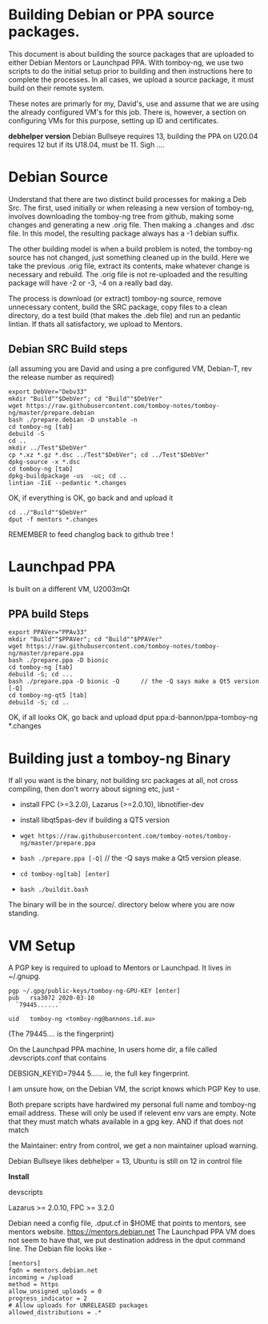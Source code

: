 Building Debian or PPA source packages.
===========



This document is about building the source packages that are uploaded to either Debian Mentors or Launchpad PPA. With tomboy-ng, we use two scripts to do the initial setup prior to building and then instructions here to complete the processes. In all cases, we upload a source package, it must build on their remote system.



These notes are primarly for my, David's, use and assume that we are using the already configured VM's for this job. There is, however, a section on configuring VMs for this purpose, setting up ID and certificates.



**debhelper version** Debian Bullseye requires 13, building the PPA on U20.04 requires 12 but if its U18.04, must be 11. Sigh ....


**Debian Source**
========
Understand that there are two distinct build processes for making a Deb Src. The first, used initially or when releasing a new version of tomboy-ng, involves downloading the tomboy-ng tree from github, making some changes and generating a new .orig file. Then making a .changes and .dsc file. In this model, the resulting package always has a -1 debian suffix.



The other building model is when a build problem is noted, the tomboy-ng source has not changed, just something cleaned up in the build.  Here we take the previous .orig file, extract its contents, make whatever change is necessary and rebuild. The .orig file is not re-uploaded and the resulting package will have -2 or -3, -4 on a really bad day.



The process is download (or extract) tomboy-ng source, remove unnecessary content, build the SRC package, copy files to a clean directory, do a test build (that makes the .deb file) and run an pedantic lintian. If thats all satisfactory, we upload to Mentors.



**Debian SRC Build steps**
--------
(all assuming you are David and using a pre configured VM, Debian-T, rev the release number as required)



    export DebVer="Debv33"
    mkdir "Build""$DebVer"; cd "Build""$DebVer"
    wget https://raw.githubusercontent.com/tomboy-notes/tomboy-ng/master/prepare.debian
    bash ./prepare.debian -D unstable -n
    cd tomboy-ng [tab]
    debuild -S
    cd .. 
    mkdir ../Test"$DebVer"
    cp *.xz *.gz *.dsc ../Test"$DebVer"; cd ../Test"$DebVer"
    dpkg-source -x *.dsc
    cd tomboy-ng [tab]
    dpkg-buildpackage -us  -uc; cd ..
    lintian -IiE --pedantic *.changes
OK, if everything is OK, go back and and upload it

    cd ../"Build""$DebVer"
    dput -f mentors *.changes


REMEMBER to feed changlog back to github tree !



**Launchpad PPA**
========
Is built on a different VM, U2003mQt



**PPA build Steps**
--------
    export PPAVer="PPAv33"
    mkdir "Build""$PPAVer"; cd "Build""$PPAVer"
    wget https://raw.githubusercontent.com/tomboy-notes/tomboy-ng/master/prepare.ppa
    bash ./prepare.ppa -D bionic
    cd tomboy-ng [tab]
    debuild -S; cd ...
    bash ./prepare.ppa -D bionic -Q      // the -Q says make a Qt5 version [-Q] 
    cd tomboy-ng-qt5 [tab]
    debuild -S; cd ..
OK, if all looks OK, go back and upload
    dput ppa:d-bannon/ppa-tomboy-ng *.changes




**Building just a tomboy-ng Binary**
========
If all you want is the binary, not building src packages at all, not cross compiling, then don't worry about signing etc, just -

* install FPC (>=3.2.0),  Lazarus (>=2.0.10), libnotifier-dev

* install libqt5pas-dev if building a QT5 version

* `wget https://raw.githubusercontent.com/tomboy-notes/tomboy-ng/master/prepare.ppa`

* `bash ./prepare.ppa [-Q]`      // the -Q says make a Qt5 version please.

* `cd tomboy-ng[tab] [enter]`

* `bash ./buildit.bash`

The binary will be in the source/. directory below where you are now standing.



**VM Setup**
========
A PGP key is required to upload to Mentors or Launchpad. It lives in ~/.gnupg. 

    pgp ~/.gpg/public-keys/tomboy-ng-GPU-KEY [enter]
    pub   rsa3072 2020-03-10   
      `79445......`

    uid   tomboy-ng <tomboy-ng@bannons.id.au>


(The 79445.... is the fingerprint)



On the Launchpad PPA machine, In users home dir, a file called .devscripts.conf that contains 

DEBSIGN_KEYID=7944 5......   ie, the full key fingerprint.



I am unsure how, on the Debian VM, the script knows which PGP Key to use.



Both prepare scripts have hardwired my personal full name and tomboy-ng email address. These will only be used if relevent env vars are empty. Note that they must match whats available in a gpg key. AND if that does not match

the Maintainer: entry from control, we get a non maintainer upload warning.



Debian Bullseye likes debhelper = 13, Ubuntu is still on 12 in control file



**Install** 

devscripts

Lazarus >= 2.0.10, FPC >= 3.2.0



Debian  need a config file, .dput.cf in $HOME that points to mentors, see mentors website. https://mentors.debian.net  The Launchpad PPA VM does not seem to have that, we put destination address in the dput command line.  The Debian file looks like -

    [mentors]
    fqdn = mentors.debian.net
    incoming = /upload
    method = https
    allow_unsigned_uploads = 0
    progress_indicator = 2
    # Allow uploads for UNRELEASED packages
    allowed_distributions = .*



